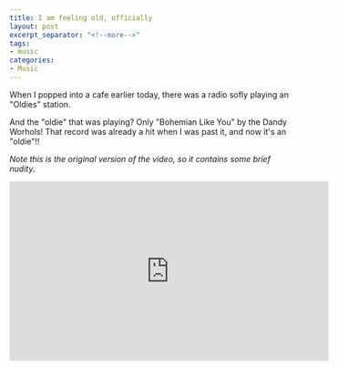 ```yaml
---
title: I am feeling old, officially
layout: post
excerpt_separator: "<!--more-->"
tags:
- music
categories:
- Music
---
```


When I popped into a cafe earlier today, there was a radio sofly playing an "Oldies" station.<!--more-->

And the "oldie" that was playing? Only "Bohemian Like You" by the Dandy Worhols! That record was already a hit when I was past it, and now it's an "oldie"!!

*Note this is the original version of the video, so it contains some brief nudity.*

<iframe width="560" height="315" src="https://www.youtube.com/embed/CU3mc0yvRNk" title="YouTube video player" frameborder="0" allow="accelerometer; autoplay; clipboard-write; encrypted-media; gyroscope; picture-in-picture; web-share" allowfullscreen></iframe>